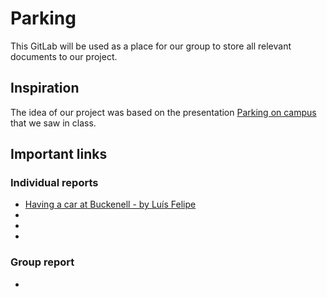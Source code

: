 # Parking

This GitLab will be used as a place for our group to store all relevant documents to our project.

## Inspiration
The idea of our project was based on the presentation [Parking on campus](https://medium.com/@kjs026/parking-on-campus-a-frustrating-time-consuming-issue-259ae8160b6#.cl5gaysto) that we saw in class.

## Important links
### Individual reports
- [Having a car at Buckenell - by Luís Felipe](https://medium.com/@lftomazini/having-a-car-at-bucknell-cda27283f89e#.ktd74vqhi)
- []()
- []()
- []()

### Group report
- []()